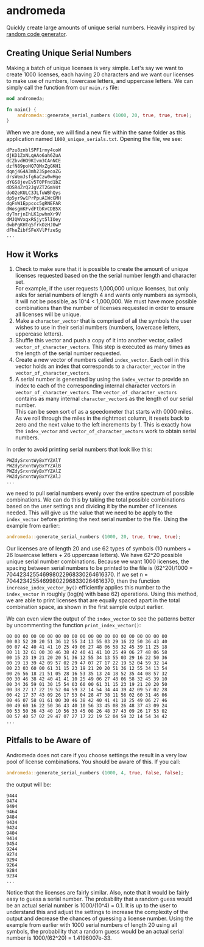 # andromeda

Quickly create large amounts of unique serial numbers.  Heavily
inspired by [random code generator](https://www.randomcodegenerator.com/en/generate-serial-numbers).

## Creating Unique Serial Numbers

Making a batch of unique licenses is very simple.  Let's say we want to create
1000 licenses, each having 20 characters and we want our licenses to make use of
numbers, lowercase letters, and uppercase letters.  We can simply call the
function from our `main.rs` file:

```rust
mod andromeda;

fn main() {
    andromeda::generate_serial_numbers (1000, 20, true, true, true);
}
```

When we are done, we will find a new file within the same folder as this
application named `1000_unique_serials.txt`.  Opening the file, we see:

```text
dPzu8znblSPF1rmy4coW
djKD1ZxNLqAAo6ah6ZuA
dCZbvdHO9KIvm3CAnNCE
dzfN89poHQ7QMxZgGKH1
dqnj4G4A3mh23SpeoaZG
drsWemJsfg6aCzw0wHge
dYGS8jevEv5T0PFnd1bZ
dDSR4ZrQ2JgVZT2GmV4t
doO2eKULC3JLfuWBhQys
dp5yr9w1PrPpuAIWcGMH
dgFnW1Eppccc5gRNEFAR
dWosgmKFvdFtbKvCDB5X
dyTmrjnIhLK1pwhmXr9V
dMJQWVxqxRSjyt5lIOey
dwbPgKHTq5frkOzHJ0wP
dFheZibfSFeXVlPfzeSg
...
```

## How it Works

1. Check to make sure that it is possible to create the amount of unique
   licenses requested based on the the serial number length and character set.  
   For example, if the user requests 1,000,000 unique licenses, but only asks
   for serial numbers of length 4 and wants only numbers as symbols, it will not
   be possible, as 10^4 < 1,000,000.  We must have more possible combinations
   than the number of licenses requested in order to ensure all licenses will be
   unique.
2. Make a `character_vector` that is comprised of all the symbols the user
   wishes to use in their serial numbers (numbers, lowercase letters, uppercase
   letters).
3. Shuffle this vector and push a copy of it into another vector, called
   `vector_of_character_vectors`.  This step is executed as many times as the
   length of the serial number requested.
4. Create a new vector of numbers called `index_vector`.  Each cell in this
   vector holds an index that corresponds to a `character_vector` in the
   `vector_of_character_vectors`.
5. A serial number is generated by using the `index_vector` to provide an index
   to each of the corresponding internal character vectors in
   `vector_of_character_vectors`.  The `vector_of_character_vectors` contains
   as many internal `character_vector`s as the length of our serial number.  
   This can be seen sort of as a speedometer that starts with 0000 miles.  As we
   roll through the miles in the rightmost column, it resets back to zero and
   the next value to the left increments by 1.  This is exactly how the
   `index_vector` and `vector_of_character_vectors` work to obtain serial
   numbers.

In order to avoid printing serial numbers that look like this:

```text
PWZdySrxntWyBxYYZAlT
PWZdySrxntWyBxYYZAlB
PWZdySrxntWyBxYYZAlZ
PWZdySrxntWyBxYYZAlJ
...
```

we need to pull serial numbers evenly over the entire spectrum of possible
combinations.  We can do this by taking the total possible combinations based
on the user settings and dividing it by the number of licenses needed.  This
will give us the value that we need to be apply to the `index_vector` before
printing the next serial number to the file.  Using the example from earlier:

```rust
andromeda::generate_serial_numbers (1000, 20, true, true, true);
```

Our licenses are of length 20 and use 62 types of symbols (10 numbers + 26
lowercase letters + 26 uppercase letters).  We have 62^20 possible unique
serial number combinations.  Because we want 1000 licenses, the spacing between
serial numbers to be printed to the file is (62^20)/1000 =
704423425546998022968330264616370.  If we set
n = 704423425546998022968330264616370, then the function
`increase_index_vector_by()` efficiently applies this number to the
`index_vector` in roughly (log(n) with base 62) operations.  Using this method, we
are able to print licenses that are equally spaced apart in the total
combination space, as shown in the first sample output earlier.

We can even view the output of the `index_vector` to see the patterns better by
uncommenting the function `print_index_vector()`:

```text
00 00 00 00 00 00 00 00 00 00 00 00 00 00 00 00 00 00 00 00
00 03 52 20 20 51 36 12 55 34 13 55 03 29 16 22 50 36 43 40
00 07 42 40 41 41 10 25 49 06 27 48 06 58 32 45 39 11 25 18
00 11 32 61 00 30 46 38 42 40 41 41 10 25 49 06 27 48 06 58
00 15 23 19 21 20 20 51 36 12 55 34 13 55 03 29 16 22 50 36
00 19 13 39 42 09 57 02 29 47 07 27 17 22 19 52 04 59 32 14
00 23 03 60 00 61 31 15 23 19 21 20 20 51 36 12 55 34 13 54
00 26 56 18 21 51 05 28 16 53 35 13 24 18 52 35 44 08 57 32
00 30 46 38 42 40 41 41 10 25 49 06 27 48 06 58 32 45 39 10
00 34 36 59 01 30 15 54 03 60 00 61 31 15 23 19 21 20 20 50
00 38 27 17 22 19 52 04 59 32 14 54 34 44 39 42 09 57 02 28
00 42 17 37 43 09 26 17 53 04 28 47 38 11 56 02 60 31 46 06
00 46 07 58 01 61 00 30 46 38 42 40 41 41 10 25 49 06 27 46
00 49 60 16 22 50 36 43 40 10 56 33 45 08 26 48 37 43 09 24
00 53 50 36 43 40 10 56 33 45 08 26 48 37 43 09 26 17 53 02
00 57 40 57 02 29 47 07 27 17 22 19 52 04 59 32 14 54 34 42
...
```

## Pitfalls to be Aware of

Andromeda does not care if you choose settings the result in a very low pool of
license combinations.  You should be aware of this.  If you call:

```rust
andromeda::generate_serial_numbers (1000, 4, true, false, false);
```

the output will be:

```text
9444
9474
9494
9464
9484
9434
9424
9404
9414
9454
9244
9274
9294
9264
9284
9234
...
```

Notice that the licenses are fairly similar.  Also, note that it would be fairly
easy to guess a serial number.  The probability that a random guess would be an
actual serial number is 1000/(10^4) = 0.1.  It is up to the user to understand
this and adjust the settings to increase the complexity of the output and
decrease the chances of guessing a license number.  Using the example from
earlier with 1000 serial numbers of length 20 using all symbols, the probability
that a random guess would be an actual serial number is 1000/(62^20) =
1.4196007e-33.
